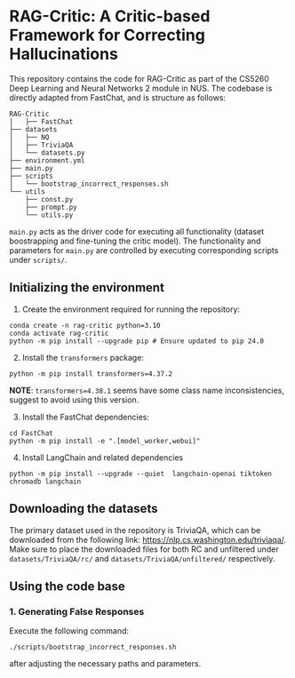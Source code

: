 # RAG-Critic: A Critic-based Framework for Correcting Hallucinations

This repository contains the code for RAG-Critic as part of the CS5260 Deep Learning and Neural Networks 2 module in NUS. The codebase is directly adapted from FastChat, and is structure as follows:

```
RAG-Critic
|   ├── FastChat
├── datasets
│   ├── NQ
│   ├── TriviaQA
│   └── datasets.py
├── environment.yml
├── main.py
├── scripts
│   └── bootstrap_incorrect_responses.sh
└── utils
    ├── const.py
    ├── prompt.py
    └── utils.py
```

`main.py` acts as the driver code for executing all functionality (dataset boostrapping and fine-tuning the critic model). The functionality and parameters for `main.py` are controlled by executing corresponding scripts under `scripts/`.

## Initializing the environment
1. Create the environment required for running the repository:
```
conda create -n rag-critic python=3.10
conda activate rag-critic
python -m pip install --upgrade pip # Ensure updated to pip 24.0
```

2. Install the `transformers` package:
```
python -m pip install transformers=4.37.2
```
**NOTE**: `transformers=4.38.1` seems have some class name inconsistencies, suggest to avoid using this version.

3. Install the FastChat dependencies:
```
cd FastChat
python -m pip install -e ".[model_worker,webui]"
```
4. Install LangChain and related dependencies
```
python -m pip install --upgrade --quiet  langchain-openai tiktoken chromadb langchain
```

## Downloading the datasets
The primary dataset used in the repository is TriviaQA, which can be downloaded from the following link: https://nlp.cs.washington.edu/triviaqa/. Make sure to place the downloaded files for both RC and unfiltered under `datasets/TriviaQA/rc/` and `datasets/TriviaQA/unfiltered/` respectively.

## Using the code base
### 1. Generating False Responses
Execute the following command:
```
./scripts/bootstrap_incorrect_responses.sh
```
after adjusting the necessary paths and parameters.